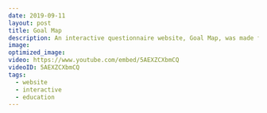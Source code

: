```yaml
---
date: 2019-09-11
layout: post
title: Goal Map
description: An interactive questionnaire website, Goal Map, was made for EF Education to collect customers' data.
image:
optimized_image: 
video: https://www.youtube.com/embed/5AEXZCXbmCQ
videoID: 5AEXZCXbmCQ
tags:
  - website
  - interactive
  - education
---
```

